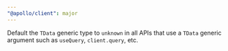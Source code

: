 ```yaml
---
"@apollo/client": major
---
```


Default the `TData` generic type to `unknown` in all APIs that use a `TData` generic argument such as `useQuery`, `client.query`, etc.

